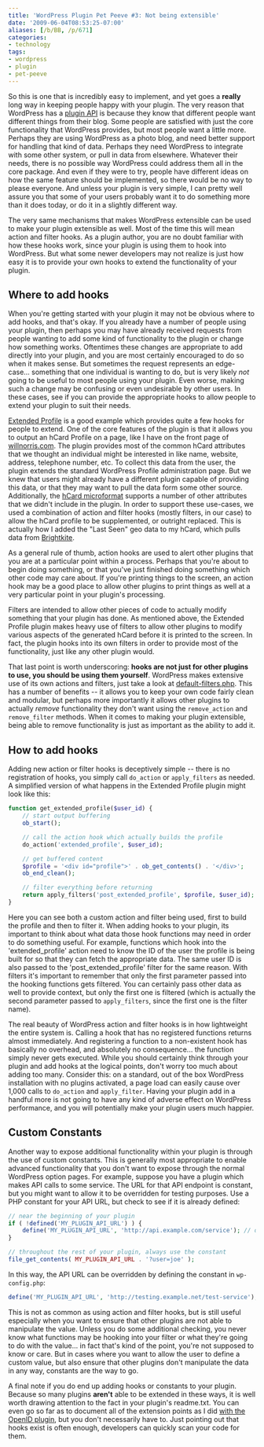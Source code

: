 ```yaml
---
title: 'WordPress Plugin Pet Peeve #3: Not being extensible'
date: '2009-06-04T08:53:25-07:00'
aliases: [/b/BB, /p/671]
categories:
- technology
tags:
- wordpress
- plugin
- pet-peeve
---
```

So this is one that is incredibly easy to implement, and yet goes a **really** long way in keeping people happy with
your plugin.  The very reason that WordPress has a [plugin API][] is because they know that different people want
different things from their blog.  Some people are satisfied with just the core functionality that WordPress provides,
but most people want a little more.  Perhaps they are using WordPress as a photo blog, and need better support for
handling that kind of data.  Perhaps they need WordPress to integrate with some other system, or pull in data from
elsewhere.  Whatever their needs, there is no possible way WordPress could address them all in the core package.  And
even if they were to try, people have different ideas on how the same feature should be implemented, so there would be
no way to please everyone.  And unless your plugin is very simple, I can pretty well assure you that some of your users
probably want it to do something more than it does today, or do it in a slightly different way.

The very same mechanisms that makes WordPress extensible can be used to make your plugin extensible as well.  Most of
the time this will mean action and filter hooks.  As a plugin author, you are no doubt familiar with how these hooks
work, since your plugin is using them to hook into WordPress.  But what some newer developers may not realize is just
how easy it is to provide your own hooks to extend the functionality of your plugin.


## Where to add hooks ##

When you're getting started with your plugin it may not be obvious where to add hooks, and that's okay.  If you already
have a number of people using your plugin, then perhaps you may have already received requests from people wanting to
add some kind of functionality to the plugin or change how something works.  Oftentimes these changes are appropriate to
add directly into your plugin, and you are most certainly encouraged to do so when it makes sense.  But sometimes the
request represents an edge-case... something that one individual is wanting to do, but is very likely *not* going to be
useful to most people using your plugin.  Even worse, making such a change may be confusing or even undesirable by other
users.  In these cases, see if you can provide the appropriate hooks to allow people to extend your plugin to suit their
needs.  

[Extended Profile][] is a good example which provides quite a few hooks for people to extend.  One of the core features
of the plugin is that it allows you to output an hCard Profile on a page, like I have on the front page of
[willnorris.com][].  The plugin provides most of the common hCard attributes that we thought an individual might be
interested in like name, website, address, telephone number, etc. To collect this data from the user, the plugin extends
the standard WordPress Profile administration page.  But we knew that users might already have a different plugin
capable of providing this data, or that they may want to pull the data form some other source. Additionally, the [hCard
microformat][] supports a number of other attributes that we didn't include in the plugin.  In order to support these
use-cases, we used a combination of action and filter hooks (mostly filters, in our case) to allow the hCard profile to
be supplemented, or outright replaced. This is actually how I added the "Last Seen" geo data to my hCard, which pulls
data from [Brightkite][].

As a general rule of thumb, action hooks are used to alert other plugins that you are at a particular point within a
process.  Perhaps that you're about to begin doing something, or that you've just finished doing something which other
code may care about.  If you're printing things to the screen, an action hook may be a good place to allow other plugins
to print things as well at a very particular point in your plugin's processing.

Filters are intended to allow other pieces of code to actually modify something that your plugin has done.  As mentioned
above, the Extended Profile plugin makes heavy use of filters to allow other plugins to modify various aspects of the
generated hCard before it is printed to the screen.  In fact, the plugin hooks into its own filters in order to provide
most of the functionality, just like any other plugin would.  

That last point is worth underscoring: **hooks are not just for other plugins to use, you should be using them
yourself**.  WordPress makes extensive use of its own actions and filters, just take a look at [default-filters.php][].
This has a number of benefits -- it allows you to keep your own code fairly clean and modular, but perhaps more
importantly it allows other plugins to actually *remove* functionality they don't want using the `remove_action` and
`remove_filter` methods. When it comes to making your plugin extensible, being able to remove functionality is just as
important as the ability to add it.


## How to add hooks ##

Adding new action or filter hooks is deceptively simple -- there is no registration of hooks, you simply call
`do_action` or `apply_filters` as needed.  A simplified version of what happens in the Extended Profile plugin might
look like this:

``` php
function get_extended_profile($user_id) {
    // start output buffering
    ob_start();

    // call the action hook which actually builds the profile
    do_action('extended_profile', $user_id);

    // get buffered content
    $profile = '<div id="profile">' . ob_get_contents() . '</div>';
    ob_end_clean();

    // filter everything before returning
    return apply_filters('post_extended_profile', $profile, $user_id);
}
```

Here you can see both a custom action and filter being used, first to build the profile and then to filter it.  When
adding hooks to your plugin, its important to think about what data those hook functions may need in order to do
something useful.  For example, functions which hook into the 'extended\_profile' action need to know the ID of the user
the profile is being built for so that they can fetch the appropriate data.  The same user ID is also passed to the
'post\_extended\_profile' filter for the same reason.  With filters it's important to remember that only the first
parameter passed into the hooking functions gets filtered.  You can certainly pass other data as well to provide
context, but only the first one is filtered (which is actually the second parameter passed to `apply_filters`, since the
first one is the filter name).

The real beauty of WordPress action and filter hooks is in how lightweight the entire system is.  Calling a hook that
has no registered functions returns almost immediately.  And registering a function to a non-existent hook has basically
no overhead, and absolutely no consequence... the function simply never gets executed.  While you should certainly think
through your plugin and add hooks at the logical points, don't worry too much about adding too many.  Consider this: on
a standard, out of the box WordPress installation with no plugins activated, a page load can easily cause over 1,000
calls to `do_action` and `apply_filter`.  Having your plugin add in a handful more is not going to have any kind of
adverse effect on WordPress performance, and you will potentially make your plugin users much happier.


## Custom Constants ##

Another way to expose additional functionality within your plugin is through the use of custom constants.  This is
generally most appropriate to enable advanced functionality that you don't want to expose through the normal WordPress
option pages.  For example, suppose you have a plugin which makes API calls to some service.  The URL for that API
endpoint is constant, but you might want to allow it to be overridden for testing purposes.  Use a PHP constant for your
API URL, but check to see if it is already defined:

``` php
// near the beginning of your plugin
if ( !defined('MY_PLUGIN_API_URL') ) {
    define('MY_PLUGIN_API_URL', 'http://api.example.com/service'); // default value
}

// throughout the rest of your plugin, always use the constant
file_get_contents( MY_PLUGIN_API_URL . '?user=joe' );
```

In this way, the API URL can be overridden by defining the constant in `wp-config.php`:

``` php
define('MY_PLUGIN_API_URL', 'http://testing.example.net/test-service');
```

This is not as common as using action and filter hooks, but is still useful especially when you want to ensure that
other plugins are not able to manipulate the value.  Unless you do some additional checking, you never know what
functions may be hooking into your filter or what they're going to do with the value... in fact that's kind of the
point, you're not supposed to know or care.  But in cases where you want to allow the user to define a custom value, but
also ensure that other plugins don't manipulate the data in any way, constants are the way to go.

A final note if you do end up adding hooks or constants to your plugin.  Because so many plugins **aren't** able to be
extended in these ways, it is well worth drawing attention to the fact in your plugin's readme.txt.  You can even go so
far as to document all of the extension points as I did [with the OpenID plugin][], but you don't necessarily have to.
Just pointing out that hooks exist is often enough, developers can quickly scan your code for them.

[plugin API]: http://codex.wordpress.org/Plugin_API
[Extended Profile]: http://wordpress.org/extend/plugins/extended-profile/
[willnorris.com]: /
[hCard microformat]: http://microformats.org/wiki/hCard
[Brightkite]: http://brightkite.com/
[default-filters.php]: http://core.trac.wordpress.org/browser/trunk/wp-includes/default-filters.php
[with the OpenID plugin]: http://wiki.diso-project.org/wordpress-openid-api
